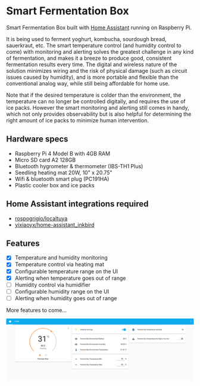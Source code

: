 # Smart Fermentation Box

Smart Fermentation Box built with [Home Assistant](https://www.home-assistant.io/) running on Raspberry Pi.

It is being used to ferment yoghurt, kombucha, sourdough bread, sauerkraut, etc. The smart temperature control (and humidity control to come) with monitoring and alerting solves the greatest challenge in any kind of fermentation, and makes it a breeze to produce good, consistent fermentation results every time. The digital and wireless nature of the solution minimizes wiring and the risk of physical damage (such as circuit issues caused by humidity), and is more portable and flexible than the conventional analog way, while still being affordable for home use.

Note that if the desired temperature is colder than the environment, the temperature can no longer be controlled digitally, and requires the use of ice packs. However the smart monitoring and alerting still comes in handy, which not only provides observability but is also helpful for determining the right amount of ice packs to minimize human intervention.

## Hardware specs
- Raspberry Pi 4 Model B with 4GB RAM
- Micro SD card A2 128GB
- Bluetooth hygrometer & thermometer (IBS-TH1 Plus)
- Seedling heating mat 20W, 10" x 20.75"
- Wifi & bluetooth smart plug (PC191HA)
- Plastic cooler box and ice packs

## Home Assistant integrations required
- [rospogrigio/localtuya](https://github.com/rospogrigio/localtuya/)
- [yixiaoyx/home-assistant_inkbird](https://github.com/yixiaoyx/home-assistant_inkbird)

## Features
- [x] Temperature and humidity monitoring
- [x] Temperature control via heating mat
- [x] Configurable temperature range on the UI
- [x] Alerting when temperature goes out of range
- [ ] Humidity control via humidifier
- [ ] Configurable humidity range on the UI
- [ ] Alerting when humidity goes out of range

More features to come...

![Example Dashboard](./example_dashboard.png)
